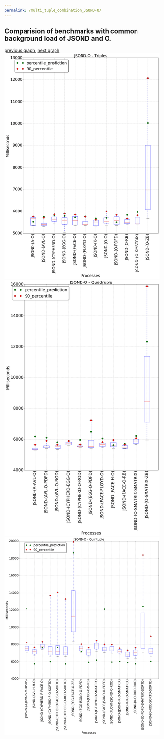 ```yaml
---
permalink: /multi_tuple_combination_JSOND-O/
---
```



 ## Comparision of benchmarks with common background load of JSOND and O.

[previous graph](../multi_tuple_combination_JSOND-K/), [next graph](../multi_tuple_combination_JSOND-PDFD/)
![graph figure](./images/triple/JSOND/JSOND-O_box.png)![graph figure](./images/quadruple/JSOND/JSOND-O_box.png)![graph figure](./images/quintuple/JSOND/JSOND-O_box.png)
